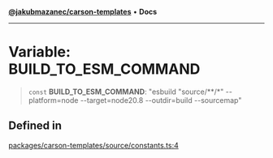 [**@jakubmazanec/carson-templates**](../README.md) • **Docs**

---

# Variable: BUILD_TO_ESM_COMMAND

> `const` **BUILD_TO_ESM_COMMAND**: "esbuild \"source/\*\*/\*\" --platform=node --target=node20.8
> --outdir=build --sourcemap"

## Defined in

[packages/carson-templates/source/constants.ts:4](https://github.com/jakubmazanec/tools/blob/05074a1dedd887672f015df129961cd35c75acfe/packages/carson-templates/source/constants.ts#L4)
